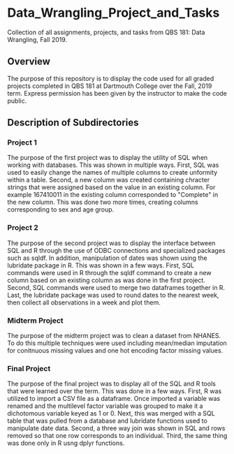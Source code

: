 # Data_Wrangling_Project_and_Tasks
Collection of all assignments, projects, and tasks from QBS 181: Data Wrangling, Fall 2019.
## Overview
The purpose of this repository is to display the code used for all graded projects completed in QBS 181 at Dartmouth College over the Fall, 2019 term. Express permission has been given by the instructor to make the code public. 
## Description of Subdirectories
### Project 1
The purpose of the first project was to display the utility of SQL when working with databases. This was shown in multiple ways. First, SQL was used to easily change the names of multiple columns to create unformity within a table. Second, a new column was created containing chracter strings that were assigned based on the value in an existing column. For example 167410011 in the existing column corresponded to "Complete" in the new column. This was done two more times, creating columns corresponding to sex and age group.  
### Project 2
The purpose of the second project was to display the interface between SQL and R through the use of ODBC connections and specialized packages such as sqldf. In addition, manipulation of dates was shown using the lubridate package in R. This was shown in a few ways. First, SQL commands were used in R through the sqldf command to create a new column based on an existing column as was done in the first project. Second, SQL commands were used to merge two dataframes together in R. Last, the lubridate package was used to round dates to the nearest week, then collect all observations in a week and plot them. 
### Midterm Project
The purpose of the midterm project was to clean a dataset from NHANES. To do this multiple techniques were used including mean/median imputation for conitnuous missing values and one hot encoding factor missing values.  
### Final Project
The purpose of the final project was to display all of the SQL and R tools that were learned over the term. This was done in a few ways. First, R was utilized to import a CSV file as a dataframe. Once imported a variable was renamed and the multilevel factor variable was grouped to make it a dichotomous variable keyed as 1 or 0. Next, this was merged with a SQL table that was pulled from a database and lubridate functions used to manipulate date data. Second, a three way join was shown in SQL and rows removed so that one row corresponds to an individual. Third, the same thing was done only in R usng dplyr functions. 
